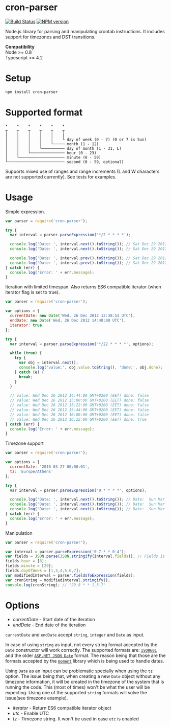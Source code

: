cron-parser
================

[![Build Status](https://travis-ci.com/harrisiirak/cron-parser.svg?branch=master)](https://travis-ci.com/harrisiirak/cron-parser)
[![NPM version](https://badge.fury.io/js/cron-parser.png)](http://badge.fury.io/js/cron-parser)

Node.js library for parsing and manipulating crontab instructions. It includes support for timezones and DST transitions.

__Compatibility__  
Node >= 0.8  
Typescript <= 4.2  

Setup
========
```bash
npm install cron-parser
```

Supported format
========

```
*    *    *    *    *    *
┬    ┬    ┬    ┬    ┬    ┬
│    │    │    │    │    |
│    │    │    │    │    └ day of week (0 - 7) (0 or 7 is Sun)
│    │    │    │    └───── month (1 - 12)
│    │    │    └────────── day of month (1 - 31, L)
│    │    └─────────────── hour (0 - 23)
│    └──────────────────── minute (0 - 59)
└───────────────────────── second (0 - 59, optional)
```

Supports mixed use of ranges and range increments (L and W characters are not supported currently). See tests for examples.

Usage
========

Simple expression.

```javascript
var parser = require('cron-parser');

try {
  var interval = parser.parseExpression('*/2 * * * *');

  console.log('Date: ', interval.next().toString()); // Sat Dec 29 2012 00:42:00 GMT+0200 (EET)
  console.log('Date: ', interval.next().toString()); // Sat Dec 29 2012 00:44:00 GMT+0200 (EET)

  console.log('Date: ', interval.prev().toString()); // Sat Dec 29 2012 00:42:00 GMT+0200 (EET)
  console.log('Date: ', interval.prev().toString()); // Sat Dec 29 2012 00:40:00 GMT+0200 (EET)
} catch (err) {
  console.log('Error: ' + err.message);
}

```

Iteration with limited timespan. Also returns ES6 compatible iterator (when iterator flag is set to true).

```javascript
var parser = require('cron-parser');

var options = {
  currentDate: new Date('Wed, 26 Dec 2012 12:38:53 UTC'),
  endDate: new Date('Wed, 26 Dec 2012 14:40:00 UTC'),
  iterator: true
};

try {
  var interval = parser.parseExpression('*/22 * * * *', options);

  while (true) {
    try {
      var obj = interval.next();
      console.log('value:', obj.value.toString(), 'done:', obj.done);
    } catch (e) {
      break;
    }
  }

  // value: Wed Dec 26 2012 14:44:00 GMT+0200 (EET) done: false
  // value: Wed Dec 26 2012 15:00:00 GMT+0200 (EET) done: false
  // value: Wed Dec 26 2012 15:22:00 GMT+0200 (EET) done: false
  // value: Wed Dec 26 2012 15:44:00 GMT+0200 (EET) done: false
  // value: Wed Dec 26 2012 16:00:00 GMT+0200 (EET) done: false
  // value: Wed Dec 26 2012 16:22:00 GMT+0200 (EET) done: true
} catch (err) {
  console.log('Error: ' + err.message);
}

```

Timezone support

```javascript
var parser = require('cron-parser');

var options = {
  currentDate: '2016-03-27 00:00:01',
  tz: 'Europe/Athens'
};

try {
  var interval = parser.parseExpression('0 * * * *', options);

  console.log('Date: ', interval.next().toString()); // Date:  Sun Mar 27 2016 01:00:00 GMT+0200
  console.log('Date: ', interval.next().toString()); // Date:  Sun Mar 27 2016 02:00:00 GMT+0200
  console.log('Date: ', interval.next().toString()); // Date:  Sun Mar 27 2016 04:00:00 GMT+0300 (Notice DST transition)
} catch (err) {
  console.log('Error: ' + err.message);
}
```

Manipulation 

```javascript
var parser = require('cron-parser');

var interval = parser.parseExpression('0 7 * * 0-4');
var fields = JSON.parse(JSON.stringify(interval.fields)); // Fields is immutable
fields.hour = [8];
fields.minute = [29];
fields.dayOfWeek = [1,3,4,5,6,7];
var modifiedInterval = parser.fieldsToExpression(fields);
var cronString = modifiedInterval.stringify();
console.log(cronString); // "29 8 * * 1,3-7"
```

Options
========

* *currentDate* - Start date of the iteration
* *endDate* - End date of the iteration

`currentDate` and `endDate` accept `string`, `integer` and `Date` as input.

In case of using `string` as input, not every string format accepted
by the `Date` constructor will work correctly. The supported formats are: [`ISO8601`](http://momentjs.com/docs/#/parsing/string/) and the older
[`ASP.NET JSON Date`](http://momentjs.com/docs/#/parsing/asp-net-json-date/) format. The reason being that those are the formats accepted by the
[`moment`](http://momentjs.com) library which is being used to handle dates.

Using `Date` as an input can be problematic specially when using the `tz` option. The issue being that, when creating a new `Date` object without
any timezone information, it will be created in the timezone of the system that is running the code. This (most of times) won't be what the user
will be expecting. Using one of the supported `string` formats will solve the issue(see timezone example).

* *iterator* - Return ES6 compatible iterator object 
* *utc* - Enable UTC
* *tz* - Timezone string. It won't be used in case `utc` is enabled

